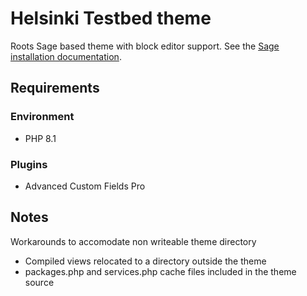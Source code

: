 # Helsinki Testbed theme

Roots Sage based theme with block editor support. See the [Sage installation documentation](https://roots.io/sage/docs/installation/).

## Requirements

### Environment

- PHP 8.1

### Plugins

- Advanced Custom Fields Pro

## Notes

Workarounds to accomodate non writeable theme directory
- Compiled views relocated to a directory outside the theme
- packages.php and services.php cache files included in the theme source
